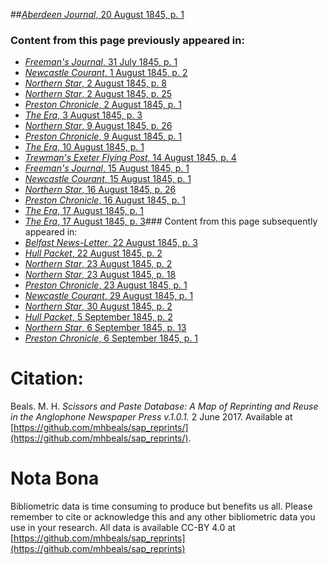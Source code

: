 ##[*Aberdeen Journal*, 20 August 1845, p. 1](https://mhbeals.github.io/sap_html/Aberdeen-Journal/Aberdeen-Journal-20-August-1845-p-1)

### Content from this page previously appeared in:
+ [*Freeman's Journal*, 31 July 1845, p. 1](https://mhbeals.github.io/sap_html/Freeman's-Journal/Freeman's-Journal-31-July-1845-p-1)
+ [*Newcastle Courant*, 1 August 1845, p. 2](https://mhbeals.github.io/sap_html/Newcastle-Courant/Newcastle-Courant-1-August-1845-p-2)
+ [*Northern Star*, 2 August 1845, p. 8](https://mhbeals.github.io/sap_html/Northern-Star/Northern-Star-2-August-1845-p-8)
+ [*Northern Star*, 2 August 1845, p. 25](https://mhbeals.github.io/sap_html/Northern-Star/Northern-Star-2-August-1845-p-25)
+ [*Preston Chronicle*, 2 August 1845, p. 1](https://mhbeals.github.io/sap_html/Preston-Chronicle/Preston-Chronicle-2-August-1845-p-1)
+ [*The Era*, 3 August 1845, p. 3](https://mhbeals.github.io/sap_html/The-Era/The-Era-3-August-1845-p-3)
+ [*Northern Star*, 9 August 1845, p. 26](https://mhbeals.github.io/sap_html/Northern-Star/Northern-Star-9-August-1845-p-26)
+ [*Preston Chronicle*, 9 August 1845, p. 1](https://mhbeals.github.io/sap_html/Preston-Chronicle/Preston-Chronicle-9-August-1845-p-1)
+ [*The Era*, 10 August 1845, p. 1](https://mhbeals.github.io/sap_html/The-Era/The-Era-10-August-1845-p-1)
+ [*Trewman's Exeter Flying Post*, 14 August 1845, p. 4](https://mhbeals.github.io/sap_html/Trewman's-Exeter-Flying-Post/Trewman's-Exeter-Flying-Post-14-August-1845-p-4)
+ [*Freeman's Journal*, 15 August 1845, p. 1](https://mhbeals.github.io/sap_html/Freeman's-Journal/Freeman's-Journal-15-August-1845-p-1)
+ [*Newcastle Courant*, 15 August 1845, p. 1](https://mhbeals.github.io/sap_html/Newcastle-Courant/Newcastle-Courant-15-August-1845-p-1)
+ [*Northern Star*, 16 August 1845, p. 26](https://mhbeals.github.io/sap_html/Northern-Star/Northern-Star-16-August-1845-p-26)
+ [*Preston Chronicle*, 16 August 1845, p. 1](https://mhbeals.github.io/sap_html/Preston-Chronicle/Preston-Chronicle-16-August-1845-p-1)
+ [*The Era*, 17 August 1845, p. 1](https://mhbeals.github.io/sap_html/The-Era/The-Era-17-August-1845-p-1)
+ [*The Era*, 17 August 1845, p. 3](https://mhbeals.github.io/sap_html/The-Era/The-Era-17-August-1845-p-3)### Content from this page subsequently appeared in:
+ [*Belfast News-Letter*, 22 August 1845, p. 3](https://mhbeals.github.io/sap_html/Belfast-News-Letter/Belfast-News-Letter-22-August-1845-p-3)
+ [*Hull Packet*, 22 August 1845, p. 2](https://mhbeals.github.io/sap_html/Hull-Packet/Hull-Packet-22-August-1845-p-2)
+ [*Northern Star*, 23 August 1845, p. 2](https://mhbeals.github.io/sap_html/Northern-Star/Northern-Star-23-August-1845-p-2)
+ [*Northern Star*, 23 August 1845, p. 18](https://mhbeals.github.io/sap_html/Northern-Star/Northern-Star-23-August-1845-p-18)
+ [*Preston Chronicle*, 23 August 1845, p. 1](https://mhbeals.github.io/sap_html/Preston-Chronicle/Preston-Chronicle-23-August-1845-p-1)
+ [*Newcastle Courant*, 29 August 1845, p. 1](https://mhbeals.github.io/sap_html/Newcastle-Courant/Newcastle-Courant-29-August-1845-p-1)
+ [*Northern Star*, 30 August 1845, p. 2](https://mhbeals.github.io/sap_html/Northern-Star/Northern-Star-30-August-1845-p-2)
+ [*Hull Packet*, 5 September 1845, p. 2](https://mhbeals.github.io/sap_html/Hull-Packet/Hull-Packet-5-September-1845-p-2)
+ [*Northern Star*, 6 September 1845, p. 13](https://mhbeals.github.io/sap_html/Northern-Star/Northern-Star-6-September-1845-p-13)
+ [*Preston Chronicle*, 6 September 1845, p. 1](https://mhbeals.github.io/sap_html/Preston-Chronicle/Preston-Chronicle-6-September-1845-p-1)
                    
# Citation: 

Beals. M. H. *Scissors and Paste Database: A Map of Reprinting and Reuse in the Anglophone Newspaper Press v.1.0.1.* 2 June 2017. Available at [https://github.com/mhbeals/sap_reprints/](https://github.com/mhbeals/sap_reprints/). 
                    
# Nota Bona

Bibliometric data is time consuming to produce but benefits us all. Please remember to cite or acknowledge this and any other bibliometric data you use in your research. All data is available CC-BY 4.0 at [https://github.com/mhbeals/sap_reprints](https://github.com/mhbeals/sap_reprints)